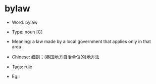 # bylaw

- Word: bylaw

- Type: noun [C]
- Meaning: a law made by a local government that applies only in that area
- Chinese: 细则；(英国地方自治单位的)地方法
- Tags: rule
- Eg.: 


